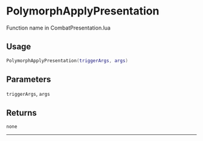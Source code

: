 # PolymorphApplyPresentation
Function name in CombatPresentation.lua
## Usage
```lua
PolymorphApplyPresentation(triggerArgs, args)
```
## Parameters
`triggerArgs`, `args`
## Returns
`none`

---